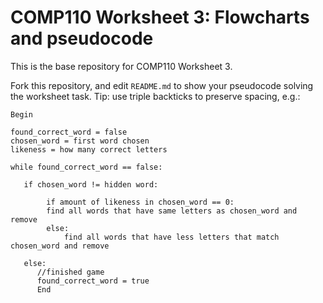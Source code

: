# COMP110 Worksheet 3: Flowcharts and pseudocode

This is the base repository for COMP110 Worksheet 3.

Fork this repository, and edit `README.md` to show your pseudocode solving the worksheet task. Tip: use triple backticks to preserve spacing, e.g.:

```
Begin

found_correct_word = false
chosen_word = first word chosen
likeness = how many correct letters

while found_correct_word == false:

   if chosen_word != hidden word:
   
        if amount of likeness in chosen_word == 0:
	    find all words that have same letters as chosen_word and remove
        else:
            find all words that have less letters that match chosen_word and remove
	
   else:
      //finished game
      found_correct_word = true
      End

```
